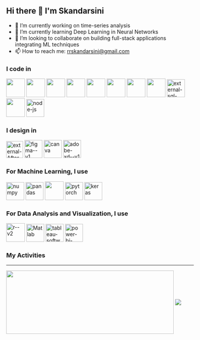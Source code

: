 ## Hi there 👋 I'm Skandarsini

- 🔭 I’m currently working on time-series analysis
- 🌱 I’m currently learning Deep Learning in Neural Networks
- 👯 I’m looking to collaborate on building full-stack applications integrating ML techniques 
- 📫 How to reach me: rrskandarsini@gmail.com

### I code in
<img height="50" width="50" src="https://img.icons8.com/color/48/000000/python.png" /> <img height="50" width="50" src="https://img.icons8.com/color/48/000000/c-programming.png" /> <img height="50" width="50" src="https://img.icons8.com/color/48/000000/c-plus-plus-logo.png" /> <img height="50" width="50" src="https://img.icons8.com/color/48/000000/java-coffee-cup-logo.png" /> <img height="50" width="50" src="https://img.icons8.com/color/48/000000/html-5.png" /> <img height="50" width="50" src="https://img.icons8.com/color/48/000000/css3.png" /> <img height="50" width="50" src="https://img.icons8.com/color/48/000000/javascript.png"/> <img height="50" width="50" src="https://img.icons8.com/color/48/000000/react-native.png"/> <img width="48" height="48" src="https://img.icons8.com/external-soft-fill-juicy-fish/48/external-sql-coding-and-development-soft-fill-soft-fill-juicy-fish.png" alt="external-sql-coding-and-development-soft-fill-soft-fill-juicy-fish"/> <img height="50" width="50" src="https://img.icons8.com/color/48/000000/mongodb.png"/> <img width="48" height="48" src="https://img.icons8.com/fluency/48/node-js.png" alt="node-js"/> 

### I design in
<img width="45" height="45" src="https://img.icons8.com/external-others-inmotus-design/67/external-After-Effects-applications-and-programs-others-inmotus-design.png" alt="external-After-Effects-applications-and-programs-others-inmotus-design"/> <img width="48" height="48" src="https://img.icons8.com/color/48/figma--v1.png" alt="figma--v1"/> <img width="48" height="48" src="https://img.icons8.com/fluency/48/canva.png" alt="canva"/> <img width="48" height="48" src="https://img.icons8.com/color/48/adobe-xd--v1.png" alt="adobe-xd--v1"/>

### For Machine Learning, I use
<img width="48" height="48" src="https://img.icons8.com/color/48/numpy.png" alt="numpy"/> <img width="48" height="48" src="https://img.icons8.com/color/48/pandas.png" alt="pandas"/> <img height="50" width="50" src="https://img.icons8.com/color/48/000000/tensorflow.png"/> <img width="48" height="48" src="https://img.icons8.com/fluency/48/pytorch.png" alt="pytorch"/> <img width="48" height="48" src="https://img.icons8.com/material-rounded/48/f61709/keras.png" alt="keras"/>

### For Data Analysis and Visualization, I use
<img width="50" height="50" src="https://img.icons8.com/bubbles/50/r--v2.png" alt="r--v2"/> <img width="48" height="48" src="https://img.icons8.com/fluency/48/matlab.png" alt="Matlab"/>
<img width="48" height="48" src="https://img.icons8.com/color/48/tableau-software.png" alt="tableau-software"/> <img width="48" height="48" src="https://img.icons8.com/color/48/power-bi-2021.png" alt="power-bi-2021"/>

### My Activities
----
<a style="text-decoration: none;" href="#">
  <img width=450 height=170 align="center" src="https://github-readme-stats.vercel.app/api?username=SKANDARSINI&theme=midnight-purple&show_icons=true&bg_color=0D1117&hide_border=true" />
</a>
<a href="#">
   <img align="center" src="https://github-readme-stats.vercel.app/api/top-langs/?username=SKANDARSINI&theme=midnight-purple&layout=compact&bg_color=0D1117&hide_border=true" />
  
</a>  
